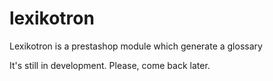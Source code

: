 # lexikotron
Lexikotron is a prestashop module which generate a glossary

It's still in development. Please, come back later.
